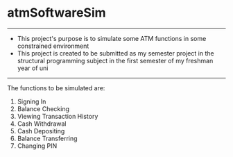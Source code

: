 # atmSoftwareSim

___

* This project's purpose is to simulate some ATM functions in some
  constrained environment
* This project is created to be submitted as my semester project in the
  structural programming subject in the first semester of my freshman year
  of uni

___
The functions to be simulated are:

1. Signing In
2. Balance Checking
3. Viewing Transaction History
4. Cash Withdrawal
5. Cash Depositing
6. Balance Transferring
7. Changing PIN